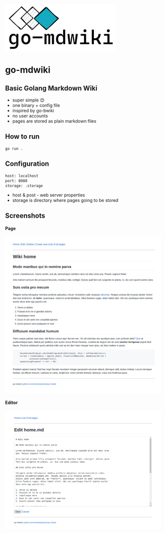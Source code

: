 ![](logo.png)

# go-mdwiki

## Basic Golang Markdown Wiki

- super simple 😊
- one binary + config file
- inspired by go-bwiki
- no user accounts
- pages are stored as plain markdown files 

## How to run

```
go run .
```

## Configuration

```
host: localhost
port: 8080
storage: .storage
```

- host & post - web server properties
- storage is directory where pages going to be stored

## Screenshots


#### Page
![](screenshot.png)

#### Editor
![](screenshot_editor.png)
